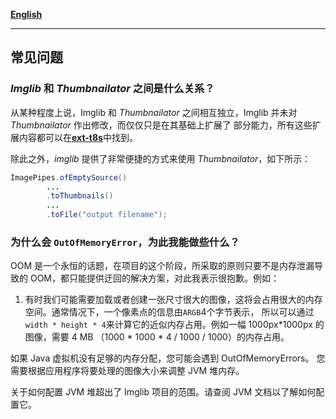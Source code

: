 
[**English**](FAQ.en.md)

------

## 常见问题

### *Imglib* 和 *Thumbnailator* 之间是什么关系？

从某种程度上说，Imglib 和 *Thumbnailator* 之间相互独立，Imglib 并未对 *Thumbnailator* 作出修改，而仅仅只是在其基础上扩展了
部分能力，所有这些扩展内容都可以在[**ext-t8s**](/ext-t8s)中找到。

除此之外，*imglib* 提供了非常便捷的方式来使用 *Thumbnailator*，如下所示：
```java
ImagePipes.ofEmptySource()
        ...  
        .toThumbnails()
        ...
        .toFile("output filename");
```


### 为什么会 `OutOfMemoryError`，为此我能做些什么？

OOM 是一个永恒的话题，在项目的这个阶段，所采取的原则只要不是内存泄漏导致的 OOM，都只能提供迂回的解决方案，对此我表示很抱歉。例如：

1. 有时我们可能需要加载或者创建一张尺寸很大的图像，这将会占用很大的内存空间。通常情况下，一个像素点的信息由`ARGB`4个字节表示，
  所以可以通过`width * height * 4`来计算它的近似内存占用。例如一幅 1000px\*1000px 的图像，需要 4 MB
  （1000 * 1000 * 4 / 1000 / 1000）的内存占用。

如果 Java 虚拟机没有足够的内存分配，您可能会遇到 OutOfMemoryErrors。 您需要根据应用程序将要处理的图像大小来调整 JVM 
堆内存。

关于如何配置 JVM 堆超出了 Imglib 项目的范围。请查阅 JVM 文档以了解如何配置它。
